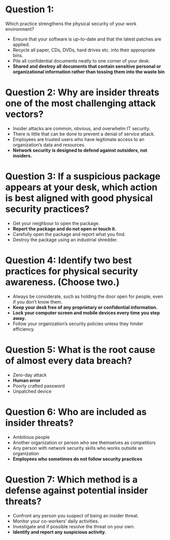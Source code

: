 # Question 1: 
Which practice strengthens the physical security of your work environment?

* Ensure that your software is up-to-date and that the latest patches are applied.
* Recycle all paper, CDs, DVDs, hard drives etc. into their appropriate bins.
* Pile all confidential documents neatly to one corner of your desk.
* **Shared and destroy all documents that contain sensitive personal or organizational information rather than tossing them into the waste bin**

# Question 2: Why are insider threats one of the most challenging attack vectors?

* Insider attacks are common, obvious, and overwhelm IT security.
* There is little that can be done to prevent a denial of service attack.
* Employees are trusted users who have legitimate access to an organization’s data and resources.
* **Network security is designed to defend against outsiders, not insiders.**


# Question 3: If a suspicious package appears at your desk, which action is best aligned with good physical security practices?

* Get your neighbour to open the package.
* **Report the package and do not open or touch it.**
* Carefully open the package and report what you find.
* Destroy the package using an industrial shredder.

# Question 4: Identify two best practices for physical security awareness. (Choose two.)

* Always be considerate, such as holding the door open for people, even if you don’t know them.
* **Keep your desk free of any proprietary or confidential information.**
* **Lock your computer screen and mobile devices every time you step away.**
* Follow your organization’s security policies unless they hinder efficiency.


# Question 5: What is the root cause of almost every data breach?

* Zero-day attack
* **Human error**
* Poorly crafted password
* Unpatched device

# Question 6: Who are included as insider threats?

* Ambitious people
* Another organization or person who see themselves as competitors
* Any person with network security skills who works outside an organization
* **Employees who sometimes do not follow security practices**

# Question 7: Which method is a defense against potential insider threats?

* Confront any person you suspect of being an insider threat.
* Monitor your co-workers’ daily activities.
* Investigate and if possible resolve the threat on your own.
* **Identify and report any suspicious activity.**
